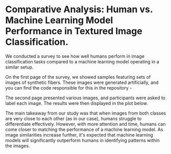 # Comparative Analysis: Human vs. Machine Learning Model Performance in Textured Image Classification.

We conducted a survey to see how well humans perform in image classification tasks compared to a machine learning model operating in a similar setup.

On the first page of the survey, we showed samples featuring sets of images of synthetic fibers. These images were generated artificially, and you can find the code responsible for this in the repository - 

The second page presented various images, and participants were asked to label each image. The results were then displayed in the plot below.

The main takeaway from our study was that when images from both classes are very close to each other (as in our case), humans struggle to differentiate effectively. However, with more attention and time, humans can come closer to matching the performance of a machine learning model. As image similarities increase further, it's expected that machine learning models will significantly outperform humans in identifying patterns within the images.
